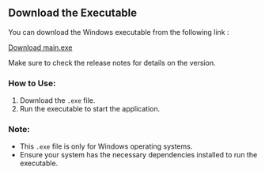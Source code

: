 ## Download the Executable

You can download the Windows executable from the following link :

[Download main.exe](https://github.com/ARSH630132/QUESTION-PRACTICE/releases/download/v1.0.0/main.exe)

Make sure to check the release notes for details on the version.

### How to Use:
1. Download the `.exe` file.
2. Run the executable to start the application.

### Note:
- This `.exe` file is only for Windows operating systems.
- Ensure your system has the necessary dependencies installed to run the executable.
